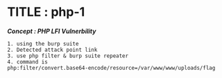 # TITLE : php-1

***Concept : PHP LFI Vulnerbility***
```
1. using the burp suite
2. Detected attack point link
3. use php filter & burp suite repeater
4. command is
php:filter/convert.base64-encode/resource=/var/www/www/uploads/flag

```
